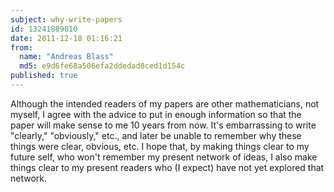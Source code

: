 ```yaml
---
subject: why-write-papers
id: 13241889810
date: 2011-12-18 01:16:21
from:
  name: "Andreas Blass"
  md5: e9d6fe68a506efa2ddedad8ced1d154c
published: true
---
```

Although the intended readers of my papers are other mathematicians, not myself, I agree with the advice to put in enough information so that the paper will make sense to me 10 years from now. It's embarrassing to write "clearly," "obviously," etc., and later be unable to remember why these things were clear, obvious, etc. I hope that, by making things clear to my future self, who won't remember my present network of ideas, I also make things clear to my present readers who (I expect) have not yet explored that network.

